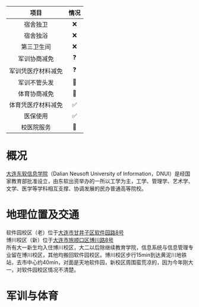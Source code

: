 |  项目   | 情况  |
|  :----:  | :----:  |
| 宿舍独卫  | ❌ |
| 宿舍独浴  | ❌ |
| 第三卫生间  | ❌ |
| 军训协商减免  | ❓ |
| 军训凭医疗材料减免  | ❓ |
| 军训不管头发  | 🤔 |
| 体育协商减免  | 🤔 |
| 体育凭医疗材料减免  | ✅ |
| 医保使用  | ✅ |
| 校医院服务  | 🤔 |
# 概况
[大连东软信息学院](https://www.neusoft.edu.cn/)（Dalian Neusoft University of Information，DNUI）是经国家教育部批准设立，由东软出资举办的一所以工学为主，工学、管理学、艺术学、文学、医学等学科相互支撑、协调发展的民办普通高等院校。
# 地理位置及交通
软件园校区（老）位于[大连市甘井子区软件园路8号](https://surl.amap.com/2sj42i1kguh)  
博川校区（新）位于[大连市旅顺口区博川路8号](https://surl.amap.com/2459lkvjd66)  
所有大一新生均入住博川校区，大二以后除继续教育学院，信息系统与信息管理专业留在博川校区，其他均搬回软件园校区。博川校区步行15min到达黄泥川地铁站，去市中心约40min，对面是天地软件园，新校区周围蛮荒凉的，因为今年刚大一，对软件园校区情况不清楚。
# 军训与体育
